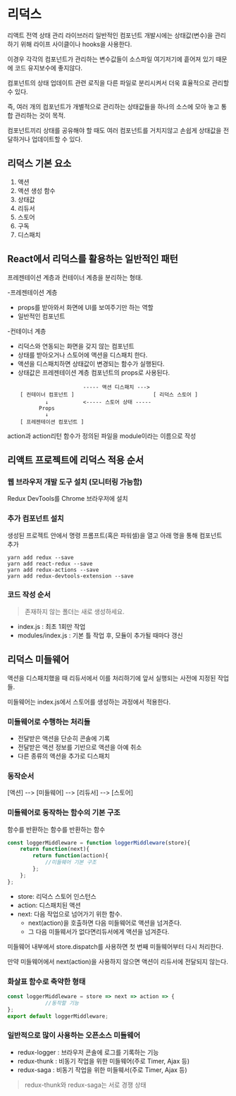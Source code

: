# 리덕스 

리액트 전역 상태 관리 라이브러리 
일반적인 컴포넌트 개발시에는 상태값(변수)을 관리하기 위해 라이프 사이클이나 hooks을 사용한다. 

이경우 각각의 컴포넌트가 관리하는 변수값들이 소스파일 여기저기에 흩어져 있기 때문에 코드 유지보수에 좋지않다. 

컴포넌트의 상태 업데이트 관련 로직을 다른 파일로 분리시켜서 더욱 효율적으로 관리할 수 있다. 

즉, 여러 개의 컴포넌트가 개별적으로 관리하는 상태값들을 하나의 소스에 모아 놓고 통합 관리하는 것이 목적.

컴포넌트끼리 상태를 공유해야 할 때도 여러 컴포넌트를 거치지않고 손쉽게 상태값을 전달하거나 업데이트할 수 있다. 


## 리덕스 기본 요소 

1. 액션
1. 액션 생성 함수 
1. 상태값
1. 리듀서 
1. 스토어 
1. 구독
1. 디스패치


## React에서 리덕스를 활용하는 일반적인 패턴
프레젠테이션 계층과 컨테이너 계층을 분리하는 형태. 

-프레젠테이션 계층 
 - props를 받아와서 화면에 UI를 보여주기만 하는 역할
 - 일반적인 컴포넌트 

-컨테이너 계층
 - 리덕스와 연동되는 화면을 갖지 않는 컴포넌트 
 - 상태를 받아오거나 스토어에 액션을 디스패치 한다. 
 - 액션을 디스패치하면 상태값이 변경되는 함수가 실행된다. 
 - 상태값은 프레젠테이션 계층 컴포넌트의 props로 사용된다. 

```
                        ----- 액션 디스패치 --->
    [ 컨테이너 컴포넌트 ]                         [ 리덕스 스토어 ]
            ↓           <----- 스토어 상태 ----- 
          Props
            ↓ 
    [ 프레젠테이션 컴포넌트 ]
```
action과 action리턴 함수가 정의된 파일을 module이라는 이름으로 작성

## 리액트 프로젝트에 리덕스 적용 순서

### 웹 브라우저 개발 도구 설치 (모니터링 가능함)
Redux DevTools를 Chrome 브라우저에 설치

### 추가 컴포넌트 설치

생성된 프로젝트 안에서 명령 프롬프트(혹은 파워셀)을 열고 아래 명을 통해 컴포넌트 추가

```shell
yarn add redux --save
yarn add react-redux --save
yarn add redux-actions --save
yarn add redux-devtools-extension --save
```

### 코드 작성 순서

> 존재하지 않는 폴더는 새로 생성하세요.

* index.js : 최초 1회만 작업
* modules/index.js : 기본 틀 작업 후, 모듈이 추가될 때마다 갱신

## 리덕스 미들웨어

액션을 디스패치했을 때 리듀서에서 이를 처리하기에 앞서 실행되는 사전에 지정된 작업들.

미들웨어는 index.js에서 스토어를 생성하는 과정에서 적용한다.

### 미들웨어로 수행하는 처리들

- 전달받은 액션을 단순히 콘솔에 기록
- 전달받은 액션 정보를 기반으로 액션을 아예 취소
- 다른 종류의 액션을 추가로 디스패치

### 동작순서
  
  [액션] --> [미들웨어] --> [리듀서] --> [스토어]
  
### 미들웨어로 동작하는 함수의 기본 구조

함수를 반환하는 함수를 반환하는 함수

```js
const loggerMiddleware = function loggerMiddleware(store){
    return function(next){
        return function(action){
            //미들웨어 기본 구조
        };
    };
};
```

- store: 리덕스 스토어 인스턴스
- action: 디스패치된 액션
- next: 다음 작업으로 넘어가기 위한 함수.
  - next(action)을 호출하면 다음 미들웨어로 액션을 넘겨준다.
  - 그 다음 미들웨서가 없다면리듀서에게 액션을 넘겨준다.

미들웨어 내부에서 store.dispatch를 사용하면 첫 번째 미들웨어부터 다시 처리한다.

만약 미들웨어에서 next(action)을 사용하지 않으면 액션이 리듀서에 전달되지 않는다.

### 화살표 함수로 축약한 형태

```js
const loggerMiddleware = store => next => action => {
            //동작할 기능
};
export default loggerMiddleware;
```

### 일반적으로 많이 사용하는 오픈소스 미들웨어

- redux-logger : 브라우저 콘솔에 로그를 기록하는 기능
- redux-thunk : 비동기 작업을 위한 미들웨어(주로 Timer, Ajax 등)
- redux-saga : 비동기 작업을 위한 미들웨서(주로 Timer, Ajax 등)

> redux-thunk와 redux-saga는 서로 경쟁 상태
    
